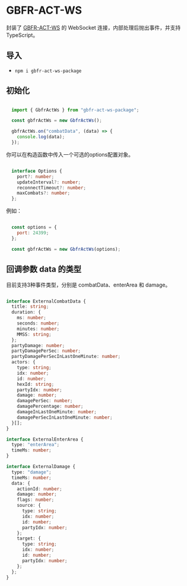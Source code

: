 # GBFR-ACT-WS

封装了 [GBFR-ACT-WS](https://github.com/nyaoouo/GBFR-ACT) 的 WebSocket 连接，内部处理后抛出事件，并支持 TypeScript。

## 导入

- `npm i gbfr-act-ws-package`

## 初始化

```javascript

  import { GbfrActWs } from "gbfr-act-ws-package";

  const gbfrActWs = new GbfrActWs();

  gbfrActWs.on("combatData", (data) => {
    console.log(data);
  });

```

你可以在构造函数中传入一个可选的options配置对象。

```typescript

  interface Options {
    port?: number;
    updateInterval?: number;
    reconnectTimeout?: number;
    maxCombats?: number;
  };

```

例如：

```javascript

  const options = {
    port: 24399;
  };

  const gbfrActWs = new GbfrActWs(options);

```

## 回调参数 data 的类型

目前支持3种事件类型，分别是 combatData、enterArea 和 damage。

```typescript

interface ExternalCombatData {
  title: string;
  duration: {
    ms: number;
    seconds: number;
    minutes: number;
    MMSS: string;
  };
  partyDamage: number;
  partyDamagePerSec: number;
  partyDamagePerSecInLastOneMinute: number;
  actors: {
    type: string;
    idx: number;
    id: number;
    hexId: string;
    partyIdx: number;
    damage: number;
    damagePerSec: number;
    damagePercentage: number;
    damageInLastOneMinute: number;
    damagePerSecInLastOneMinute: number;
  }[];
}

interface ExternalEnterArea {
  type: "enterArea";
  timeMs: number;
}

interface ExternalDamage {
  type: "damage";
  timeMs: number;
  data: {
    actionId: number;
    damage: number;
    flags: number;
    source: {
      type: string;
      idx: number;
      id: number;
      partyIdx: number;
    };
    target: {
      type: string;
      idx: number;
      id: number;
      partyIdx: number;
    };
  };
}

```
